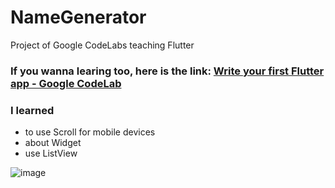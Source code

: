 # NameGenerator
Project of Google CodeLabs teaching Flutter

### If you wanna learing too, here is the link: [Write your first Flutter app - Google CodeLab](https://flutter.dev/docs/get-started/codelab#step-1-create-the-starter-flutter-app)

### I learned
 - to use Scroll for mobile devices
 - about Widget
 - use ListView

![image](https://user-images.githubusercontent.com/32804625/90968652-1c237f00-e4c5-11ea-8ba5-b99d681ae386.png)
